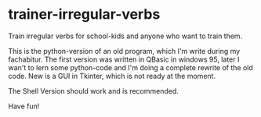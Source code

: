 trainer-irregular-verbs
=======================

Train irregular verbs for school-kids and anyone who want to train them.


This is the python-version of an old program, which I'm write during my fachabitur.
The first version was written in QBasic in windows 95, later I wan't to lern some python-code and I'm doing a complete rewrite of the old code. New is a GUI in Tkinter, which is not ready at the moment.

The Shell Version should work and is recommended.

Have fun!
